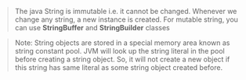 > The java String is immutable i.e. it cannot be changed. Whenever we change any string, a new instance is created. For mutable string, you can use **StringBuffer** and **StringBuilder** classes

> Note: String objects are stored in a special memory area known as string constant pool.
> JVM will look up the string literal in the pool before creating a string object. So, it will not create a new object if this string has same literal as some string object created before.